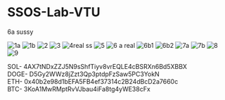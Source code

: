 # SSOS-Lab-VTU

6a sussy

![1a](https://user-images.githubusercontent.com/64071840/129445934-21973e9a-ac64-4101-a84c-b1a91998cfc9.PNG)
![1b](https://user-images.githubusercontent.com/64071840/129445937-7cb6c262-1d2e-4a9f-805a-83df3398e08f.PNG)
![2](https://user-images.githubusercontent.com/64071840/129445939-14554fbe-fbb4-419b-9791-9a9baa9f53dc.PNG)
![3](https://user-images.githubusercontent.com/64071840/129445942-edc933e6-4810-4f2a-8db0-504a8c3ce133.PNG)
![4real ss](https://user-images.githubusercontent.com/64071840/129445943-fb5c0c42-185b-4f4e-b19b-f7da3115a279.PNG)
![5](https://user-images.githubusercontent.com/64071840/129445944-09652a11-66f9-4230-9da9-a4906167229f.PNG)
![6 a real](https://user-images.githubusercontent.com/64071840/129445946-480326e6-acef-491b-80a4-a32bb01822ac.png)
![6b1](https://user-images.githubusercontent.com/64071840/129445947-8d601834-1a1d-4755-b58c-0ef40ef528ed.PNG)
![6b2](https://user-images.githubusercontent.com/64071840/129445948-4059d89f-6383-480e-acc4-cde02205a2eb.PNG)
![7a](https://user-images.githubusercontent.com/64071840/129445949-070c9863-7a69-4fd2-9d98-0357511bdb30.PNG)
![7b](https://user-images.githubusercontent.com/64071840/129445951-5f4acc87-70c5-4f13-b51b-9f562187f663.PNG)
![8](https://user-images.githubusercontent.com/64071840/129445953-9b0ff52a-adec-4f80-9ffa-0c01b9ce669f.PNG)
![9](https://user-images.githubusercontent.com/64071840/129445955-db0ba05e-e736-4113-87e5-ee6e079bdfde.PNG)


SOL- 4AX7tNDxZZJ5N9sShfTiyv8vrEQLE4cBSRXn6Bd5XBBX <br/>
DOGE- D5Gy2WWz8jZzt3Qp3ptdpFzSaw5PC3YokN <br/>
ETH- 0x40b2e98d1bEFA5FB4ef37314c2B24dBcD2a7660c <br/>
BTC- 3KoA1MwRMptRvVJbau4iFa8tg4yWE38cFx <br/>
